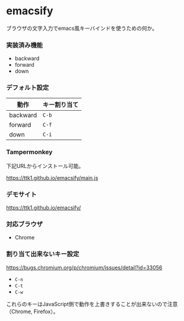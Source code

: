 # emacsify

ブラウザの文字入力でemacs風キーバインドを使うための何か。

### 実装済み機能

* backward
* forward
* down

### デフォルト設定

| 動作     | キー割り当て |
| -------- | ------------ |
| backward | `C-b`        |
| forward  | `C-f`        |
| down     | `C-i`        |

### Tampermonkey

下記URLからインストール可能。

https://ttk1.github.io/emacsify/main.js

### デモサイト

https://ttk1.github.io/emacsify/

### 対応ブラウザ

* Chrome

### 割り当て出来ないキー設定

https://bugs.chromium.org/p/chromium/issues/detail?id=33056

* `C-n`
* `C-t`
* `C-w`

これらのキーはJavaScript側で動作を上書きすることが出来ないので注意（Chrome, Firefox）。
